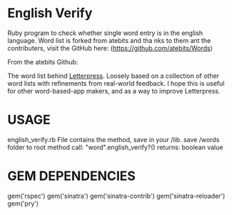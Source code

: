 English Verify
=====

Ruby program to check whether single word entry is in the english language. Word list is forked from atebits and tha nks to them ant the contributers, visit the GitHub here: (https://github.com/atebits/Words)

From the atebits Github:

  The word list behind [Letterpress](http://www.atebits.com/letterpress/). Loosely based on a collection of other word lists with refinements from real-world feedback. I hope this is useful for other word-based-app makers, and as a way to improve Letterpress.

USAGE
=============

english_verify.rb File contains the method, save in your /lib.
save /words folder to root
method call:  "word".english_verify?()
returns: boolean value



GEM DEPENDENCIES
=================

gem('rspec')
gem('sinatra')
gem('sinatra-contrib')
gem('sinatra-reloader')
gem('pry')
